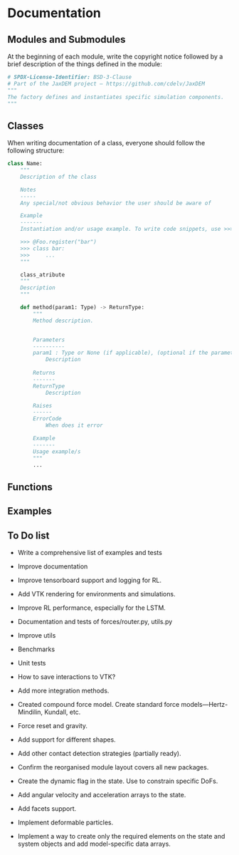 # Documentation


## Modules and Submodules

At the beginning of each module, write the copyright notice followed by a brief description of the things defined in the module:

```python
# SPDX-License-Identifier: BSD-3-Clause
# Part of the JaxDEM project – https://github.com/cdelv/JaxDEM
"""
The factory defines and instantiates specific simulation components.
"""
```

## Classes

When writing documentation of a class, everyone should follow the following structure:

```python
class Name:
    """
    Description of the class

    Notes
    -----
    Any special/not obvious behavior the user should be aware of

    Example
    -------
    Instantiation and/or usage example. To write code snippets, use >>> at the beginning of each line:

    >>> @Foo.register("bar") 
    >>> class bar:
    >>>     ...
    """

    class_atribute
    """
    Description
    """

    def method(param1: Type) -> ReturnType:
        """
        Method description.


        Parameters
        ----------
        param1 : Type or None (if applicable), (optional if the parameter is optional or nothing)
            Description
        
        Returns
        -------
        ReturnType
            Description

        Raises
        ------
        ErrorCode
            When does it error

        Example
        -------
        Usage example/s
        """
        ...
```

## Functions

## Examples

## To Do list

* Write a comprehensive list of examples and tests

* Improve documentation

* Improve tensorboard support and logging for RL.

* Add VTK rendering for environments and simulations.

* Improve RL performance, especially for the LSTM.

* Documentation and tests of forces/router.py, utils.py

* Improve utils

* Benchmarks

* Unit tests

* How to save interactions to VTK?

* Add more integration methods.

* Created compound force model. Create standard force models—Hertz-Mindilin, Kundall, etc.

* Force reset and gravity.

* Add support for different shapes.

* Add other contact detection strategies (partially ready).

* Confirm the reorganised module layout covers all new packages.

* Create the dynamic flag in the state. Use to constrain specific DoFs. 

* Add angular velocity and acceleration arrays to the state. 

* Add facets support.

* Implement deformable particles.

* Implement a way to create only the required elements on the state and system objects and add model-specific data arrays.